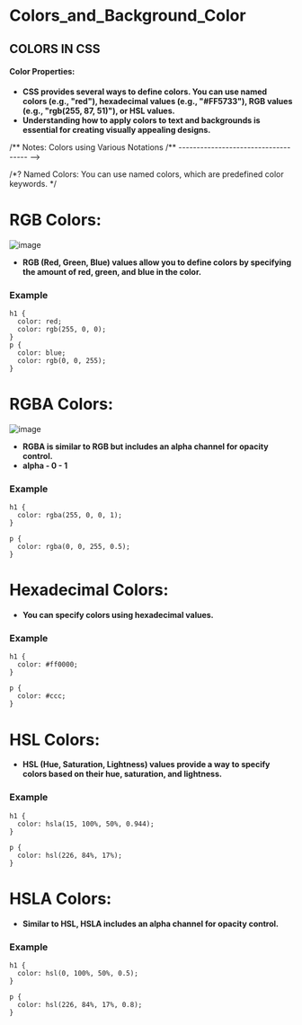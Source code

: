 # Colors_and_Background_Color
##  COLORS IN CSS  
#### Color Properties: 
- **CSS provides several ways to define colors. You can use named colors (e.g., "red"), hexadecimal values (e.g., "#FF5733"), RGB values (e.g., "rgb(255, 87, 51)"), or HSL values.**
- **Understanding how to apply colors to text and backgrounds is essential for creating visually appealing designs.**

/**  Notes: Colors using Various Notations
/** ------------------------------------ -->

/*? Named Colors: You can use named colors, which are predefined color keywords. */

# RGB Colors: 
![image](https://github.com/user-attachments/assets/42bde622-3085-4b3b-a5b5-f9bed574b308)
- **RGB (Red, Green, Blue) values allow you to define colors by specifying the amount of red, green, and blue in the color.**
### Example
```
h1 {
  color: red;
  color: rgb(255, 0, 0);
}
p {
  color: blue;
  color: rgb(0, 0, 255);
}
```

# RGBA Colors: 
![image](https://github.com/user-attachments/assets/937068c0-6328-46af-a232-51bcf79b7ca5)

- **RGBA is similar to RGB but includes an alpha channel for opacity control.**
- **alpha - 0 - 1**
### Example
```
h1 {
  color: rgba(255, 0, 0, 1);
}

p {
  color: rgba(0, 0, 255, 0.5);
}
```
# Hexadecimal Colors:
- **You can specify colors using hexadecimal values.**
### Example
```
h1 {
  color: #ff0000;
}

p {
  color: #ccc;
}
```
# HSL Colors: 
- **HSL (Hue, Saturation, Lightness) values provide a way to specify colors based on their hue, saturation, and lightness.**
### Example
```
h1 {
  color: hsla(15, 100%, 50%, 0.944);
}

p {
  color: hsl(226, 84%, 17%);
}
```
# HSLA Colors: 
- **Similar to HSL, HSLA includes an alpha channel for opacity control.**
### Example
```
h1 {
  color: hsl(0, 100%, 50%, 0.5);
}

p {
  color: hsl(226, 84%, 17%, 0.8);
}
```

